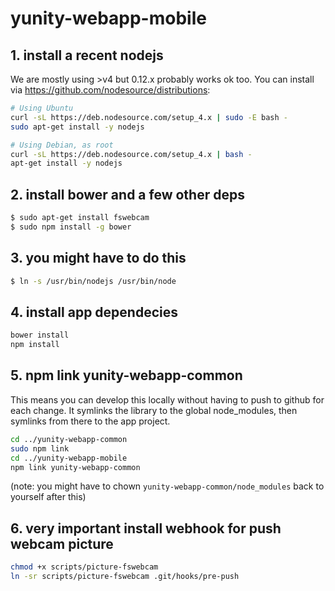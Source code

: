 # yunity-webapp-mobile

## 1. install a recent nodejs

We are mostly using >v4 but 0.12.x probably works ok too. You can install via https://github.com/nodesource/distributions:

```sh
# Using Ubuntu
curl -sL https://deb.nodesource.com/setup_4.x | sudo -E bash -
sudo apt-get install -y nodejs

# Using Debian, as root
curl -sL https://deb.nodesource.com/setup_4.x | bash -
apt-get install -y nodejs
```

## 2. install bower and a few other deps

```sh
$ sudo apt-get install fswebcam
$ sudo npm install -g bower
```

## 3. you might have to do this

```sh
$ ln -s /usr/bin/nodejs /usr/bin/node
```

## 4. install app dependecies

```sh
bower install
npm install
```

## 5. npm link yunity-webapp-common

This means you can develop this locally without having to push to github for each change. It symlinks the library to the global node_modules, then symlinks from there to the app project.

```sh
cd ../yunity-webapp-common
sudo npm link
cd ../yunity-webapp-mobile
npm link yunity-webapp-common
```

(note: you might have to chown `yunity-webapp-common/node_modules` back to yourself after this)

## 6. very important install webhook for push webcam picture

```sh
chmod +x scripts/picture-fswebcam
ln -sr scripts/picture-fswebcam .git/hooks/pre-push
```
